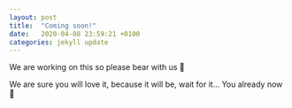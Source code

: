 ```yaml
---
layout: post
title:  "Coming soon!"
date:   2020-04-08 23:59:21 +0100
categories: jekyll update
---
```

We are working on this so please bear with us 🤗

We are sure you will love it, because it will be, wait for it... You already now 🤣

